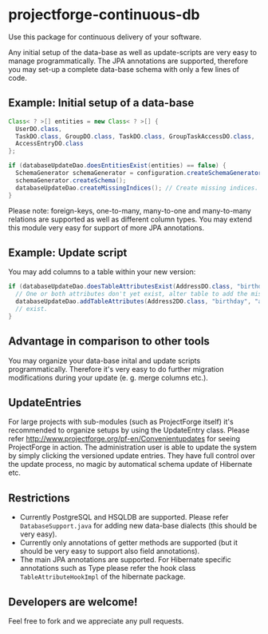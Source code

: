 projectforge-continuous-db
==========================

Use this package for continuous delivery of your software.

Any initial setup of the data-base as well as update-scripts are very easy to manage programmatically. The JPA annotations are supported,
therefore you may set-up a complete data-base schema with only a few lines of code.

## Example: Initial setup of a data-base

```java
Class< ? >[] entities = new Class< ? >[] {
  UserDO.class,
  TaskDO.class, GroupDO.class, TaskDO.class, GroupTaskAccessDO.class,
  AccessEntryDO.class
};

if (databaseUpdateDao.doesEntitiesExist(entities) == false) {
  SchemaGenerator schemaGenerator = configuration.createSchemaGenerator().add(entities);
  schemaGenerator.createSchema();
  databaseUpdateDao.createMissingIndices(); // Create missing indices.
}
```

Please note: foreign-keys, one-to-many, many-to-one and many-to-many relations are supported as well as different column types. You may extend
this module very easy for support of more JPA annotations.

## Example: Update script

You may add columns to a table within your new version:

```java
if (databaseUpdateDao.doesTableAttributesExist(AddressDO.class, "birthday", "address") == false) {
  // One or both attributes don't yet exist, alter table to add the missing columns now:
  databaseUpdateDao.addTableAttributes(Address2DO.class, "birthday", "address"); // Works also, if one of both attributes does already
  // exist.
}
```

## Advantage in comparison to other tools
You may organize your data-base inital and update scripts programmatically. Therefore it's very easy to do further migration
modifications during your update (e. g. merge columns etc.).

## UpdateEntries
For large projects with sub-modules (such as ProjectForge itself) it's recommended to organize setups by using the UpdateEntry class. Please refer http://www.projectforge.org/pf-en/Convenientupdates for seeing ProjectForge in action. The administration user is able to update the system by simply clicking the versioned update entries.
They have full control over the update process, no magic by automatical schema update of Hibernate etc.

## Restrictions
* Currently PostgreSQL and HSQLDB are supported. Please refer ```DatabaseSupport.java``` for adding new data-base dialects (this should be very easy).
* Currently only annotations of getter methods are supported (but it should be very easy to support also field annotations).
* The main JPA annotations are supported. For Hibernate specific annotations such as Type please refer the hook class ```TableAttributeHookImpl``` of the hibernate package.

## Developers are welcome!
Feel free to fork and we appreciate any pull requests.
